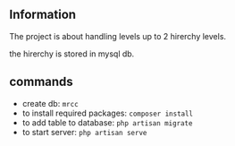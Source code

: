 ## Information

The project is about handling levels up to 2 hirerchy levels.

the hirerchy is stored in mysql db.

## commands

-   create db: `mrcc`
-   to install required packages: `composer install`
-   to add table to database: `php artisan migrate`
-   to start server: `php artisan serve`
